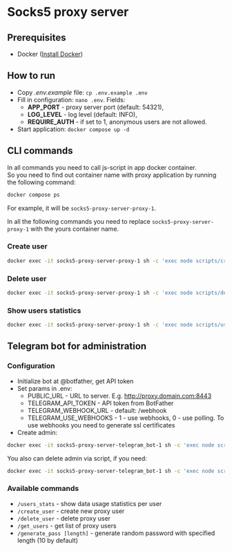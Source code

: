 # Socks5 proxy server
## Prerequisites
* Docker ([Install Docker](https://docs.docker.com/install/))

## How to run
- Copy *.env.example* file: `cp .env.example .env`
- Fill in configuration: `nano .env`. Fields:
  - **APP_PORT** - proxy server port (default: 54321),
  - **LOG_LEVEL** - log level (default: INFO),
  - **REQUIRE_AUTH** - if set to 1, anonymous users are not allowed.
- Start application: `docker compose up -d`

## CLI commands
In all commands you need to call js-script in app docker container.  
So you need to find out container name with proxy application by running the following command:
```bash
docker compose ps
```

For example, it will be `socks5-proxy-server-proxy-1`.

In all the following commands you need to replace `socks5-proxy-server-proxy-1` with the yours container name. 

### Create user
```bash
docker exec -it socks5-proxy-server-proxy-1 sh -c 'exec node scripts/create-user.js'
```

### Delete user
```bash
docker exec -it socks5-proxy-server-proxy-1 sh -c 'exec node scripts/delete-user.js'
```

### Show users statistics
```bash
docker exec -it socks5-proxy-server-proxy-1 sh -c 'exec node scripts/users-stats.js'
```

## Telegram bot for administration
### Configuration
- Initialize bot at @botfather, get API token
- Set params in .env:
  - PUBLIC_URL - URL to server. E.g. http://proxy.domain.com:8443
  - TELEGRAM_API_TOKEN - API token from BotFather
  - TELEGRAM_WEBHOOK_URL - default: /webhook
  - TELEGRAM_USE_WEBHOOKS - 1 - use webhooks, 0 - use polling. To use webhooks you need to generate ssl certificates
- Create admin:
```bash
docker exec -it socks5-proxy-server-telegram_bot-1 sh -c 'exec node scripts/create-admin.js' 
```

You also can delete admin via script, if you need:
```bash
docker exec -it socks5-proxy-server-telegram_bot-1 sh -c 'exec node scripts/delete-admin.js' 
```

### Available commands
- `/users_stats` - show data usage statistics per user
- `/create_user` - create new proxy user
- `/delete_user` - delete proxy user
- `/get_users` - get list of proxy users
- `/generate_pass [length]` - generate random password with specified length (10 by default)

